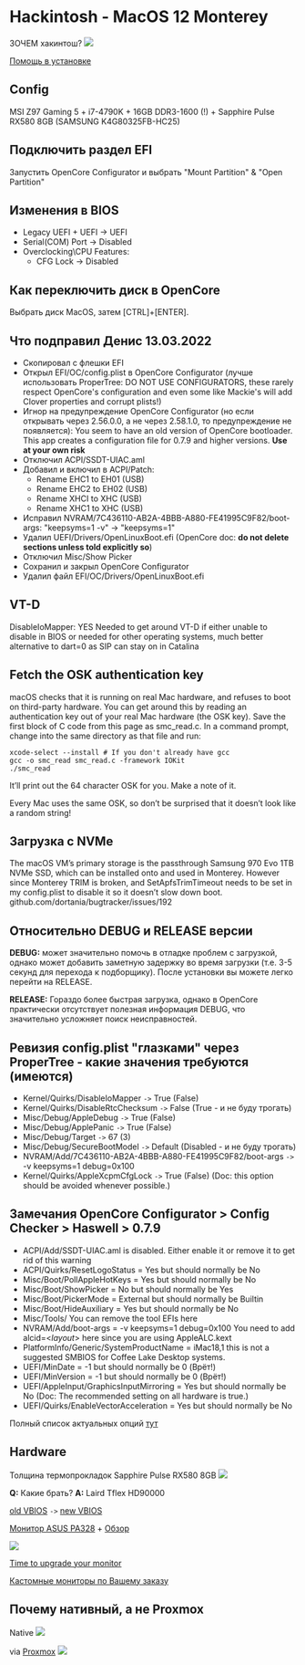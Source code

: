 # Hackintosh - MacOS 12 Monterey

ЗОЧЕМ хакинтош?
![](./hardware/wow.jpg)

[Помощь в установке](https://baraholka.onliner.by/viewtopic.php?t=23550733)

## Config

MSI Z97 Gaming 5 + i7-4790K + 16GB DDR3-1600 (!) + Sapphire Pulse RX580 8GB (SAMSUNG K4G80325FB-HC25)

## Подключить раздел EFI

Запустить OpenCore Configurator и выбрать "Mount Partition" & "Open Partition"

## Изменения в BIOS

- Legacy UEFI + UEFI -> UEFI
- Serial(COM) Port -> Disabled
- Overclocking\CPU Features:
  - CFG Lock -> Disabled

## Как переключить диск в OpenCore

Выбрать диск MacOS, затем [CTRL]+[ENTER].

## Что подправил Денис 13.03.2022

- Скопировал с флешки EFI
- Открыл EFI/OC/config.plist в OpenCore Configurator (лучше использовать ProperTree: DO NOT USE CONFIGURATORS, these rarely respect OpenCore's configuration and even some like Mackie's will add Clover properties and corrupt plists!)
- Игнор на предупреждение OpenCore Configurator (но если открывать через 2.56.0.0, а не через 2.58.1.0, то предупреждение не появляется): You seem to have an old version of OpenCore bootloader. This app creates a configuration file for 0.7.9 and higher versions. **Use at your own risk**
- Отключил ACPI/SSDT-UIAC.aml
- Добавил и включил в ACPI/Patch:
  - Rename EHC1 to EH01 (USB)
  - Rename EHC2 to EH02 (USB)
  - Rename XHCI to XHC (USB)
  - Rename XHC1 to XHC (USB)
- Исправил NVRAM/7C436110-AB2A-4BBB-A880-FE41995C9F82/boot-args: "keepsyms=1 -v" -> "keepsyms=1"
- Удалил UEFI/Drivers/OpenLinuxBoot.efi (OpenCore doc: **do not delete sections unless told explicitly so**)
- Отключил Misc/Show Picker
- Сохранил и закрыл OpenCore Configurator
- Удалил файл EFI/OC/Drivers/OpenLinuxBoot.efi

## VT-D

DisableIoMapper: YES
Needed to get around VT-D if either unable to disable in BIOS or needed for other operating systems, much better alternative to dart=0 as SIP can stay on in Catalina

## Fetch the OSK authentication key

macOS checks that it is running on real Mac hardware, and refuses to boot on third-party hardware. You can get around this by reading an authentication key out of your real Mac hardware (the OSK key). Save the first block of C code from this page as smc_read.c. In a command prompt, change into the same directory as that file and run:

```
xcode-select --install # If you don't already have gcc
gcc -o smc_read smc_read.c -framework IOKit
./smc_read
```

It’ll print out the 64 character OSK for you. Make a note of it.

Every Mac uses the same OSK, so don’t be surprised that it doesn’t look like a random string!

## Загрузка с NVMe

The macOS VM’s primary storage is the passthrough Samsung 970 Evo 1TB NVMe SSD, which can be installed onto and used in Monterey. However since Monterey TRIM is broken, and SetApfsTrimTimeout needs to be set in my config.plist to disable it so it doesn’t slow down boot. github.com/dortania/bugtracker/issues/192

## Относительно DEBUG и RELEASE версии

**DEBUG:** может значительно помочь в отладке проблем с загрузкой, однако может добавить заметную задержку во время загрузки (т.е. 3-5 секунд для перехода к подборщику). После установки вы можете легко перейти на RELEASE.

**RELEASE:** Гораздо более быстрая загрузка, однако в OpenCore практически отсутствует полезная информация DEBUG, что значительно усложняет поиск неисправностей.

## Ревизия config.plist "глазками" через ProperTree - какие значения требуются (имеются)

- Kernel/Quirks/DisableIoMapper `->` True (False)
- Kernel/Quirks/DisableRtcChecksum `->` False (True - и не буду трогать)
- Misc/Debug/AppleDebug `->` True (False)
- Misc/Debug/ApplePanic `->` True (False)
- Misc/Debug/Target `->` 67 (3)
- Misc/Debug/SecureBootModel `->` Default (Disabled - и не буду трогать)
- NVRAM/Add/7C436110-AB2A-4BBB-A880-FE41995C9F82/boot-args `->` -v keepsyms=1 debug=0x100
- Kernel/Quirks/AppleXcpmCfgLock `->` True (False) (Doc: this option should be avoided whenever possible.)

## Замечания OpenCore Configurator > Config Checker > Haswell > 0.7.9

- ACPI/Add/SSDT-UIAC.aml is disabled. Either enable it or remove it to get rid of this warning
- ACPI/Quirks/ResetLogoStatus = Yes but should normally be No
- Misc/Boot/PollAppleHotKeys = Yes but should normally be No
- Misc/Boot/ShowPicker = No but should normally be Yes
- Misc/Boot/PickerMode = External but should normally be Builtin
- Misc/Boot/HideAuxiliary = Yes but should normally be No
- Misc/Tools/ You can remove the tool EFIs here
- NVRAM/Add/boot-args = -v keepsyms=1 debug=0x100 You need to add alcid=<_layout_\> here since you are using AppleALC.kext
- PlatformInfo/Generic/SystemProductName = iMac18,1 this is not a suggested SMBIOS for Coffee Lake Desktop systems.
- UEFI/MinDate = -1 but should normally be 0 (Врёт!)
- UEFI/MinVersion = -1 but should normally be 0 (Врёт!)
- UEFI/AppleInput/GraphicsInputMirroring = Yes but should normally be No (Doc: The recommended setting on all hardware is true.)
- UEFI/Quirks/EnableVectorAcceleration = Yes but should normally be No

Полный список актуальных опций [тут](https://dortania.github.io/docs/latest/Configuration.html)

## Hardware

Толщина термопрокладок Sapphire Pulse RX580 8GB
![](./hardware/SapphirePulseRX580.jpeg)

**Q:** Какие брать? **A:** Laird Tflex HD90000

[old VBIOS](./hardware/back.rom.zip) `->` [new VBIOS](https://www.techpowerup.com/vgabios/197002/sapphire-rx580-8192-171115)

[Монитор ASUS PA328](./hardware/ASUS_PA328.pdf) + [Обзор](https://www.ixbt.com/monitor/asus-pa328q.shtml)

![](./hardware/disassembly_asus.jpeg)

[Time to upgrade your monitor](https://tonsky.me/blog/monitors/)

[Кастомные мониторы по Вашему заказу](https://www.avito.ru/moskva/tovary_dlya_kompyutera/kastomnye_monitory_po_vashemu_zakazu_1785645530)

## Почему нативный, а не Proxmox

Native
![](./hardware/native.jpeg)

via [Proxmox](./PROXMOX-SETUP.md)
![](./hardware/proxmox.jpeg)
